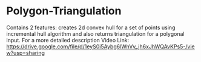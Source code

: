 # Polygon-Triangulation
Contains 2 features: creates 2d convex hull for a set of points using incremental hull algorithm and also returns triangulation 
for a polygonal input.
For a more detailed description 
Video Link: https://drive.google.com/file/d/1eyS0i5Aybg6lWnVv_jh6xJhWQAvKPs5-/view?usp=sharing 
